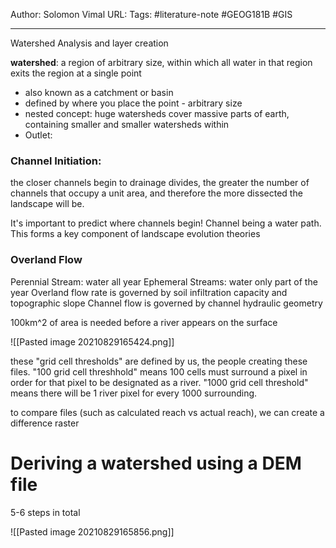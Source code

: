Author: Solomon Vimal
URL: 
Tags: #literature-note 
#GEOG181B #GIS 

---
Watershed Analysis and layer creation


**watershed**: a region of arbitrary size, within which all water in that region exits the region at a single point
- also known as a catchment or basin
- defined by where you place the point - arbitrary size
- nested concept: huge watersheds cover massive parts of earth, containing smaller and smaller watersheds within
- Outlet: 

### Channel Initiation:
the closer channels begin to drainage divides, the greater the number of channels that occupy a unit area, and therefore the more dissected the landscape will be.

It's important to predict where channels begin! Channel being a water path. This forms a key component of landscape evolution theories

### Overland Flow
Perennial Stream: water all year
Ephemeral Streams: water only part of the year
Overland flow rate is governed by soil infiltration capacity and topographic slope
Channel flow is governed by channel hydraulic geometry

100km^2 of area is needed before a river appears on the surface

![[Pasted image 20210829165424.png]]

these "grid cell thresholds" are defined by us, the people creating these files. "100 grid cell threshhold" means 100 cells must surround a pixel in order for that pixel to be designated as a river. "1000 grid cell threshold" means there will be 1 river pixel for every 1000 surrounding.

to compare files (such as calculated reach vs actual reach), we can create a difference raster

# Deriving a watershed using a DEM file
5-6 steps in total




![[Pasted image 20210829165856.png]]